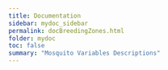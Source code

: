 ```yaml
---
title: Documentation
sidebar: mydoc_sidebar
permalink: docBreedingZones.html
folder: mydoc
toc: false
summary: "Mosquito Variables Descriptions"
---
```


